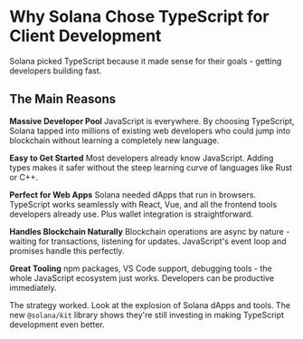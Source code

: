 # Why Solana Chose TypeScript for Client Development

Solana picked TypeScript because it made sense for their goals - getting developers building fast.

## The Main Reasons

**Massive Developer Pool**
JavaScript is everywhere. By choosing TypeScript, Solana tapped into millions of existing web developers who could jump into blockchain without learning a completely new language.

**Easy to Get Started**
Most developers already know JavaScript. Adding types makes it safer without the steep learning curve of languages like Rust or C++.

**Perfect for Web Apps**
Solana needed dApps that run in browsers. TypeScript works seamlessly with React, Vue, and all the frontend tools developers already use. Plus wallet integration is straightforward.

**Handles Blockchain Naturally**
Blockchain operations are async by nature - waiting for transactions, listening for updates. JavaScript's event loop and promises handle this perfectly.

**Great Tooling**
npm packages, VS Code support, debugging tools - the whole JavaScript ecosystem just works. Developers can be productive immediately.

The strategy worked. Look at the explosion of Solana dApps and tools. The new `@solana/kit` library shows they're still investing in making TypeScript development even better.
